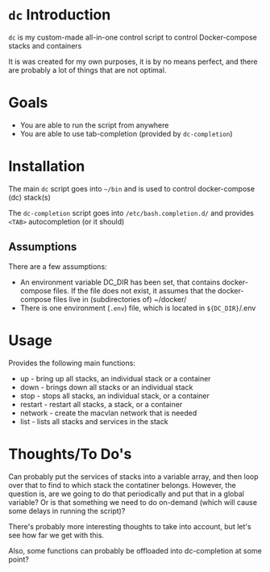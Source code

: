 # `dc` Introduction
`dc` is my custom-made all-in-one control script to control Docker-compose stacks and containers

It is was created for my own purposes, it is by no means perfect, and there are probably a lot of things that are not optimal.

# Goals
- You are able to run the script from anywhere
- You are able to use tab-completion (provided by `dc-completion`)

# Installation
The main `dc` script goes into `~/bin` and is used to control docker-compose (dc) stack(s)

The `dc-completion` script goes into `/etc/bash.completion.d/` and provides `<TAB>` autocompletion (or it should)

## Assumptions
There are a few assumptions:
- An environment variable DC_DIR has been set, that contains docker-compose files. If the file does not exist, it assumes that the docker-compose files live in (subdirectories of) ~/docker/
- There is one environment (`.env`) file, which is located in `${DC_DIR}`/.env

# Usage
Provides the following main functions:
- up      - bring up all stacks, an individual stack or a container
- down    - brings down all stacks or an individual stack
- stop    - stops all stacks, an individual stack, or a container
- restart - restart all stacks, a stack, or a container
- network - create the macvlan network that is needed
- list    - lists all stacks and services in the stack

# Thoughts/To Do's
Can probably put the services of stacks into a variable array, and then loop over that to find to which stack the contatiner belongs. However, the question is, are we going to do that periodically and put that in a global variable? Or is that something we need to do on-demand (which will cause some delays in running the script)?

There's probably more interesting thoughts to take into account, but let's see how far we get with this.

Also, some functions can probably be offloaded into dc-completion at some point?